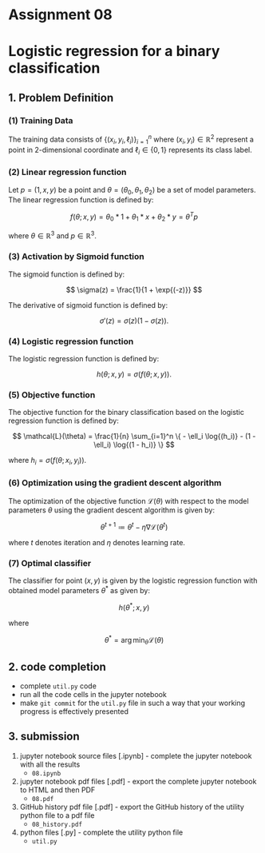 # Assignment 08

# Logistic regression for a binary classification

## 1. Problem Definition

### (1) Training Data

The training data consists of $\{(x_i, y_i, \ell_i)\}_{i=1}^n$ where $(x_i, y_i) \in \mathbb{R}^2$ represent a point in 2-dimensional coordinate and $\ell_i \in \{0, 1\}$ represents its class label.

### (2) Linear regression function

Let $p = (1, x, y)$ be a point and $\theta = (\theta_0, \theta_1, \theta_2)$ be a set of model parameters. The linear regression function is defined by:

$$
f(\theta; x, y) = \theta_0 * 1 + \theta_1 * x + \theta_2 * y = \theta^{T} p
$$

where $\theta \in \mathbb{R}^3$ and $p \in \mathbb{R}^3$.

### (3) Activation by Sigmoid function

The sigmoid function is defined by:

$$
\sigma(z) = \frac{1}{1 + \exp{(-z)}}
$$

The derivative of sigmoid function is defined by:

$$
\sigma'(z) = \sigma(z) (1 - \sigma(z)).
$$

### (4) Logistic regression function

The logistic regression function is defined by:

$$
h(\theta; x, y) = \sigma(f(\theta; x, y)).
$$

### (5) Objective function

The objective function for the binary classification based on the logistic regression function is defined by:

$$
\mathcal{L}(\theta) = \frac{1}{n} \sum_{i=1}^n \{ - \ell_i \log{(h_i)} - (1 - \ell_i) \log{(1 - h_i)} \}
$$

where $h_i = \sigma(f(\theta; x_i, y_i))$.

### (6) Optimization using the gradient descent algorithm

The optimization of the objective function $\mathcal{L}(\theta)$ with respect to the model parameters $\theta$ using the gradient descent algorithm is given by:

$$
\theta^{t+1} \coloneqq \theta^{t} - \eta \nabla \mathcal{L}(\theta^t)  
$$

where $t$ denotes iteration and $\eta$ denotes learning rate.

### (7) Optimal classifier

The classifier for point $(x, y)$ is given by the logistic regression function with obtained model parameters $\theta^*$ as given by:

$$
h(\theta^*; x, y)
$$

where

$$
\theta^* = \arg\min_\theta \mathcal{L}(\theta)
$$

## 2. code completion

- complete `util.py` code
- run all the code cells in the jupyter notebook
- make `git commit` for the `util.py` file in such a way that your working progress is effectively presented

## 3. submission

1. jupyter notebook source files [.ipynb] - complete the jupyter notebook with all the results
   - `08.ipynb`
2. jupyter notebook pdf files [.pdf] - export the complete jupyter notebook to HTML and then PDF
   - `08.pdf`
3. GitHub history pdf file [.pdf] - export the GitHub history of the utility python file to a pdf file
   - `08_history.pdf`
4. python files [.py] - complete the utility python file
   - `util.py`